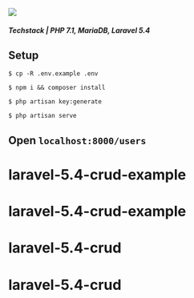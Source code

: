 ![](http://i.imgur.com/TqyuaaR.gif?raw=true)

##### Techstack | PHP 7.1, MariaDB, Laravel 5.4

## Setup 

```
$ cp -R .env.example .env

$ npm i && composer install

$ php artisan key:generate

$ php artisan serve

```

## Open `localhost:8000/users`
# laravel-5.4-crud-example
# laravel-5.4-crud-example
# laravel-5.4-crud
# laravel-5.4-crud
